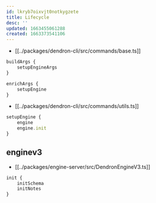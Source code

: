 ```yaml
---
id: lkryb7oixvjt0notkygzete
title: Lifecycle
desc: ''
updated: 1663455061288
created: 1663373541106
---
```


- [[../packages/dendron-cli/src/commands/base.ts]]
```ts
buildArgs {
    setupEngineArgs
}

enrichArgs {
    setupEngine
}
```

- [[../packages/dendron-cli/src/commands/utils.ts]]
```ts
setupEngine {
    engine
    engine.init
}
```


## enginev3

- [[../packages/engine-server/src/DendronEngineV3.ts]]
```ts
init {
    initSchema
    initNotes
}
```
